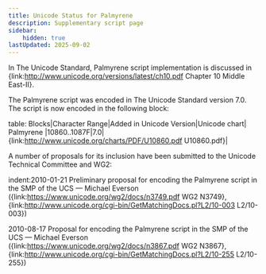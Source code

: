 ```yaml
---
title: Unicode Status for Palmyrene
description: Supplementary script page
sidebar:
    hidden: true
lastUpdated: 2025-09-02
---
```


In The Unicode Standard, Palmyrene script implementation is discussed in {link:http://www.unicode.org/versions/latest/ch10.pdf Chapter 10 Middle East-II}.

[comment]: # (end of intro)

[comment]: # (start of blocks)

The Palmyrene script was encoded in The Unicode Standard version 7.0. The script is now encoded in the following block:

table:
Blocks|Character Range|Added in Unicode Version|Unicode chart|
Palmyrene |10860..1087F|7.0|{link:http://www.unicode.org/charts/PDF/U10860.pdf U10860.pdf}|

[comment]: # (end of blocks)

[comment]: # (start of chars)



[comment]: # (end of chars)

[comment]: # (start of rest)

A number of proposals for its inclusion have been submitted to the Unicode Technical Committee and WG2:

indent:2010-01-21 Preliminary proposal for encoding the Palmyrene script in the SMP of the UCS — Michael Everson ({link:https://www.unicode.org/wg2/docs/n3749.pdf WG2 N3749}, {link:http://www.unicode.org/cgi-bin/GetMatchingDocs.pl?L2/10-003 L2/10-003})

2010-08-17 Proposal for encoding the Palmyrene script in the SMP of the UCS — Michael Everson ({link:https://www.unicode.org/wg2/docs/n3867.pdf WG2 N3867}, {link:http://www.unicode.org/cgi-bin/GetMatchingDocs.pl?L2/10-255 L2/10-255})
